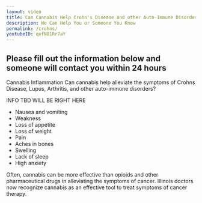 ```yaml
---
layout: video
title: Can Cannabis Help Crohn's Disease and other Auto-Immune Disorders?
description: We Can Help You or Someone You Know
permalink: /crohns/
youtubeID: qvfN81Rr7aY
---
```


## Please fill out the information below and someone will contact you within 24 hours
Cannabis Inflammation
Can cannabis help alleviate the symptoms of Crohns Disease, Lupus, Arthritis, and other auto-immune disorders?


INFO TBD WILL BE RIGHT HERE

* Nausea and vomiting
* Weakness
* Loss of appetite
* Loss of weight
* Pain
* Aches in bones
* Swelling
* Lack of sleep
* High anxiety

Often, cannabis can be more effective than opioids and other pharmaceutical drugs in alleviating the symptoms of cancer. Illinois doctors now recognize cannabis as an effective tool to treat symptoms of cancer therapy.
